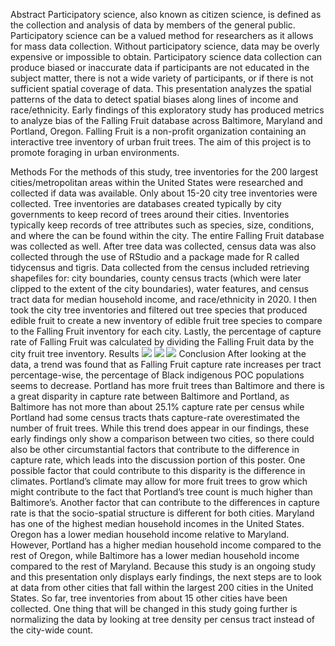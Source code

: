 Abstract
Participatory science, also known as citizen science, is defined as the collection and analysis of data by members of the general public. Participatory science can be a valued method for researchers as it allows for mass data collection. Without participatory science, data may be overly expensive or impossible to obtain. Participatory science data collection can produce biased or inaccurate data if participants are not educated in the subject matter, there is not a wide variety of participants, or if there is not sufficient spatial coverage of data. This presentation analyzes the spatial patterns of the data to detect spatial biases along lines of income and race/ethnicity. Early findings of this exploratory study has produced metrics to analyze bias of the Falling Fruit database across Baltimore, Maryland and Portland, Oregon. Falling Fruit is a non-profit organization containing an interactive tree inventory of urban fruit trees. The aim of this project is to promote foraging in urban environments. 

Methods
For the methods of this study, tree inventories for the 200 largest cities/metropolitan areas within the United States were researched and collected if data was available. Only about 15-20 city tree inventories were collected. Tree inventories are databases created typically by city governments to keep record of trees around their cities. Inventories typically keep records of tree attributes such as species, size, conditions, and where the can be found within the city. The entire Falling Fruit database was collected as well. After tree data was collected, census data was also collected through the use of RStudio and a package made for R called tidycensus and tigris. Data collected from the census included retrieving shapefiles for: city boundaries, county census tracts (which were later clipped to the extent of the city boundaries), water features, and census tract data for median household income, and race/ethnicity in 2020. I then took the city tree inventories and filtered out tree species that produced edible fruit to create a new inventory of edible fruit tree species to compare to the Falling Fruit inventory for each city. Lastly, the percentage of capture rate of Falling Fruit was calculated by dividing the Falling Fruit data by the city fruit tree inventory. 
Results
[<img src="483trees/Baltimore.png?raw=true"/>](/483trees/)
[<img src="483trees/Portland.png?raw=true"/>](/483trees/)
[<img src="483trees/Representation.png?raw=true"/>](/483trees/)
Conclusion
After looking at the data, a trend was found that as Falling Fruit capture rate increases per tract percentage-wise, the percentage of Black indigenous POC  populations seems to decrease. Portland has more fruit trees than Baltimore and  there is a great disparity in capture rate between Baltimore and Portland, as Baltimore has not more than about 25.1% capture rate per census while Portland had some census tracts thats capture-rate overestimated the number of fruit trees. While this trend does appear in our findings, these early findings only show a comparison between two cities, so there could also be other circumstantial factors that contribute to the difference in capture rate, which leads into the discussion portion of this poster. One possible factor that could contribute to this disparity is the difference in climates. Portland’s climate may allow for more fruit trees to grow which might contribute to the fact that Portland’s tree count is much higher than Baltimore’s. Another factor that can contribute to the differences in capture rate is that the socio-spatial structure is different for both cities. Maryland has one of the highest median household incomes in the United States. Oregon has a lower median household income relative to Maryland. However, Portland has a higher median household income compared to the rest of Oregon, while Baltimore has a lower median household income compared to the rest of Maryland.
Because this study is an ongoing study and this presentation only displays early findings, the next steps are to look at data from other cities that fall within the largest 200 cities in the United States. So far, tree inventories from about 15 other cities have been collected. One thing that will be changed in this study going further is normalizing the data by looking at tree density per census tract instead of the city-wide count. 

